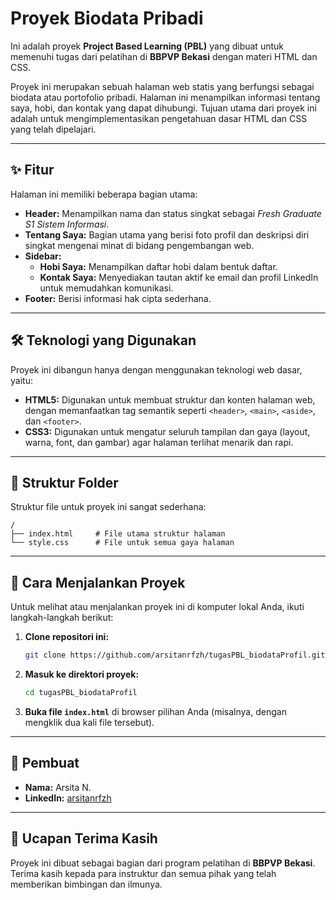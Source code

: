 # Proyek Biodata Pribadi

Ini adalah proyek **Project Based Learning (PBL)** yang dibuat untuk memenuhi tugas dari pelatihan di **BBPVP Bekasi** dengan materi HTML dan CSS.

Proyek ini merupakan sebuah halaman web statis yang berfungsi sebagai biodata atau portofolio pribadi. Halaman ini menampilkan informasi tentang saya, hobi, dan kontak yang dapat dihubungi. Tujuan utama dari proyek ini adalah untuk mengimplementasikan pengetahuan dasar HTML dan CSS yang telah dipelajari.

---

## ✨ Fitur

Halaman ini memiliki beberapa bagian utama:

* **Header:** Menampilkan nama dan status singkat sebagai *Fresh Graduate S1 Sistem Informasi*.
* **Tentang Saya:** Bagian utama yang berisi foto profil dan deskripsi diri singkat mengenai minat di bidang pengembangan web.
* **Sidebar:**
    * **Hobi Saya:** Menampilkan daftar hobi dalam bentuk daftar.
    * **Kontak Saya:** Menyediakan tautan aktif ke email dan profil LinkedIn untuk memudahkan komunikasi.
* **Footer:** Berisi informasi hak cipta sederhana.

---

## 🛠️ Teknologi yang Digunakan

Proyek ini dibangun hanya dengan menggunakan teknologi web dasar, yaitu:

* **HTML5:** Digunakan untuk membuat struktur dan konten halaman web, dengan memanfaatkan tag semantik seperti `<header>`, `<main>`, `<aside>`, dan `<footer>`.
* **CSS3:** Digunakan untuk mengatur seluruh tampilan dan gaya (layout, warna, font, dan gambar) agar halaman terlihat menarik dan rapi.

---

## 📂 Struktur Folder

Struktur file untuk proyek ini sangat sederhana:

```
/
├── index.html     # File utama struktur halaman
└── style.css      # File untuk semua gaya halaman
```

---

## 📖 Cara Menjalankan Proyek

Untuk melihat atau menjalankan proyek ini di komputer lokal Anda, ikuti langkah-langkah berikut:

1.  **Clone repositori ini:**
    ```bash
    git clone https://github.com/arsitanrfzh/tugasPBL_biodataProfil.git
    ```
2.  **Masuk ke direktori proyek:**
    ```bash
    cd tugasPBL_biodataProfil
    ```
3.  **Buka file `index.html`** di browser pilihan Anda (misalnya, dengan mengklik dua kali file tersebut).

---

## 👤 Pembuat

* **Nama:** Arsita N.
* **LinkedIn:** [arsitanrfzh](https://www.linkedin.com/in/arsitanrfzh)
---

## 🙏 Ucapan Terima Kasih

Proyek ini dibuat sebagai bagian dari program pelatihan di **BBPVP Bekasi**. Terima kasih kepada para instruktur dan semua pihak yang telah memberikan bimbingan dan ilmunya.
